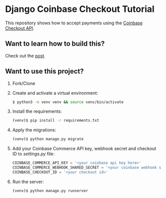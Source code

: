 # Django Coinbase Checkout Tutorial

This repository shows how to accept payments using the [Coinbase Checkout API](https://commerce.coinbase.com/docs/api/#checkouts).

## Want to learn how to build this?

Check out the [post](#).

## Want to use this project?

1. Fork/Clone

1. Create and activate a virtual environment:

    ```sh
    $ python3 -m venv venv && source venv/bin/activate
    ```

1. Install the requirements:

    ```sh
    (venv)$ pip install -r requirements.txt
    ```

1. Apply the migrations:

    ```sh
    (venv)$ python manage.py migrate
    ```

1. Add your Coinbase Commerce API key, webhook secret and checkout ID to *settings.py* file:

    ```python
    COINBASE_COMMERCE_API_KEY = '<your coinbase api key here>'
    COINBASE_COMMERCE_WEBHOOK_SHARED_SECRET = '<your coinbase webhook secret here>'
    COINBASE_CHECKOUT_ID = '<your checkout id>'
    ```

1. Run the server:

    ```sh
    (venv)$ python manage.py runserver
    ```
